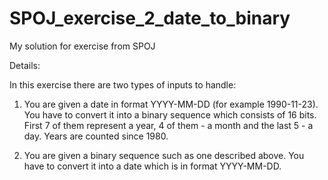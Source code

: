 # SPOJ_exercise_2_date_to_binary
My solution for exercise from SPOJ

Details:

In this exercise there are two types of inputs to handle:

1) You are given a date in format YYYY-MM-DD (for example 1990-11-23). You have to convert it into a binary sequence which consists of 16 bits. First 7 of them represent a year, 4 of them - a month and the last 5 - a day. Years are counted since 1980.

2) You are given a binary sequence such as one described above. You have to convert it into a date which is in format YYYY-MM-DD.

